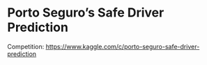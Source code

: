 # Porto Seguro’s Safe Driver Prediction
Competition: https://www.kaggle.com/c/porto-seguro-safe-driver-prediction
